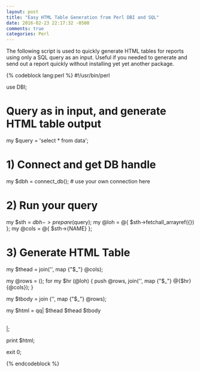 ```yaml
---
layout: post
title: "Easy HTML Table Generation from Perl DBI and SQL"
date: 2016-02-23 22:17:32 -0500
comments: true
categories: Perl
---
```


The following script is used to quickly generate HTML tables for reports using only a SQL query as an input. Useful if you needed to generate and send out a report quickly without installing yet yet another package. 

{% codeblock lang:perl %}
#!/usr/bin/perl

use DBI;

# Query as in input, and generate HTML table output 
my $query = 'select * from data';

# 1) Connect and get DB handle
my $dbh = connect_db(); # use your own connection here
 
# 2) Run your query 
my $sth   = $dbh->prepare($query);
my @loh   = @{ $sth->fetchall_arrayref({}) }; 
my @cols  = @{ $sth->{NAME} };

# 3) Generate HTML Table 
my $thead = join('', map {"<td>$_</td>"} @cols);

my @rows = ();
for my $hr (@loh) {
    push @rows, join('', map {"<td>$_</td>"} @{$hr}{@cols});
}

my $tbody = join ('', map {"<tr>$_</tr>"} @rows);

my $html = qq|<table> $thead <thead> $thead </thead> <tbody> $tbody </tbody> </table>|;

print $html;

exit 0;

{% endcodeblock %}
